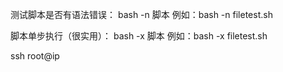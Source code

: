 测试脚本是否有语法错误：
bash -n 脚本
例如：bash -n filetest.sh

脚本单步执行（很实用）：
bash -x 脚本
例如：bash -x filetest.sh





ssh root@ip 


